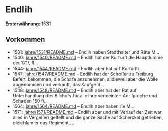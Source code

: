 # Endlih

**Ersterwähnung:** 1531

## Vorkommen
- 1531: [jahre/1531/README.md](../jahre/1531/README.md) – Endlih haben Stadthalter und
Räte M...
- 1540: [jahre/1540/README.md](../jahre/1540/README.md) – Endlih hat der Kurfürſt die
Hauptſumme der 171/, fl...
- 1544: [jahre/1544/README.md](../jahre/1544/README.md) – Endlih aber hat auf Kurfürſtl...
- 1547: [jahre/1547/README.md](../jahre/1547/README.md) – Endlih hat der Schoſſer zu Freiburg
Befehl bekommen, die Schafe anzunehmen, alldieweil aber
die Wolle abgenommen und verkauft, das Kaufgeld...
- 1548: [jahre/1548/README.md](../jahre/1548/README.md) – Endlih aber hat der Rat auf
Unterhandlung des Biſchofs für alle ihre vermeinten An-
ſprüche und Schaden 150 fl...
- 1564: [jahre/1564/README.md](../jahre/1564/README.md) – Endlih aber haben ſie M...
- 1571: [jahre/1571/README.md](../jahre/1571/README.md) – Endlih aber und mit Verlauf der Zeit war
alles in Vergeſſen geſtellt und die ganze Sache auf
Scherckel getrieben, gleichſam er das Regiment,...
